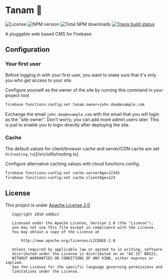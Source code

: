 # Tanam 🌱
![License](https://img.shields.io/npm/l/tanam.svg)
![NPM version](https://img.shields.io/npm/v/tanam.svg)
![Total NPM downloads](https://img.shields.io/npm/dt/tanam.svg)
[![Travis build status](https://img.shields.io/travis/oddbit/tanam.svg)](https://travis-ci.org/oddbit/nexudus-js)

A pluggable web based CMS for Firebase.

## Configuration

### Your first user
Before logging in with your first user, you want to make sure that it's only you who get access to your site.

Configure yourself as the owner of the site by running this command in your project root

```bash
firebase functions:config:set tanam.owner=john.doe@example.com
```

Exchange the email `john.doe@example.com` with the email that you will login as the "site owner". Don't worry,
you can add more admin users later. This is just to enable you to login directly after deploying the site.

### Cache
The default values for client/browser cache and server/CDN cache are set in (`routing.ts`)[/src/utils/routing.ts].

Configure alternative caching values with cloud functions config.

```bash
firebase functions:config:set cache.serverAge=12345
firebase functions:config:set cache.clientAge=123
```


## License
This project is under [Apache License 2.0](LICENSE)

```
   Copyright 2018 oddbit

   Licensed under the Apache License, Version 2.0 (the "License");
   you may not use this file except in compliance with the License.
   You may obtain a copy of the License at

       http://www.apache.org/licenses/LICENSE-2.0

   Unless required by applicable law or agreed to in writing, software
   distributed under the License is distributed on an "AS IS" BASIS,
   WITHOUT WARRANTIES OR CONDITIONS OF ANY KIND, either express or implied.
   See the License for the specific language governing permissions and
   limitations under the License.
```
